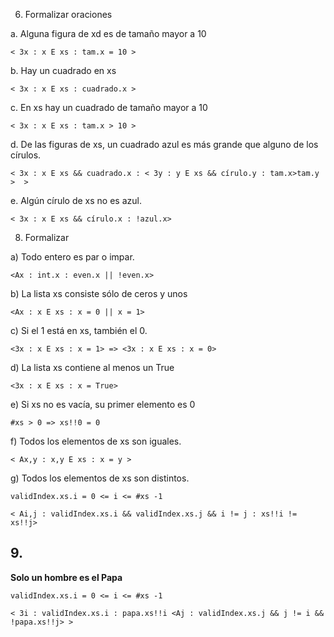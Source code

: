 6. Formalizar oraciones

a. Alguna figura de xd es de tamaño mayor a 10

```
< 3x : x E xs : tam.x = 10 >
```

b. Hay un cuadrado en xs

```
< 3x : x E xs : cuadrado.x >
```

c. En xs hay un cuadrado de tamaño mayor a 10

```
< 3x : x E xs : tam.x > 10 > 
```


d. De las figuras de xs, un cuadrado azul es más grande que alguno de los círulos.

```
< 3x : x E xs && cuadrado.x : < 3y : y E xs && círulo.y : tam.x>tam.y >  > 
```

e. Algún círulo de xs no es azul.

```
< 3x : x E xs && círulo.x : !azul.x>
```

8. Formalizar

a) Todo entero es par o impar.

```
<Ax : int.x : even.x || !even.x>
```

b) La lista xs consiste sólo de ceros y unos

```
<Ax : x E xs : x = 0 || x = 1>
```

c) Si el 1 está en xs, también el 0.

```
<3x : x E xs : x = 1> => <3x : x E xs : x = 0>
```

d) La lista xs contiene al menos un True

```
<3x : x E xs : x = True>
```

e) Si xs no es vacía, su primer elemento es 0

```
#xs > 0 => xs!!0 = 0
```

f) Todos los elementos de xs son iguales.

```
< Ax,y : x,y E xs : x = y >
```

g) Todos los elementos de xs son distintos.

```
validIndex.xs.i = 0 <= i <= #xs -1

< Ai,j : validIndex.xs.i && validIndex.xs.j && i != j : xs!!i != xs!!j>
```

## 9.

**Solo un hombre es el Papa**

```
validIndex.xs.i = 0 <= i <= #xs -1

< 3i : validIndex.xs.i : papa.xs!!i <Aj : validIndex.xs.j && j != i && !papa.xs!!j> >
```

